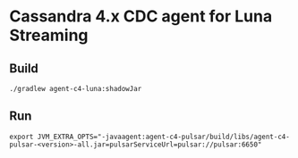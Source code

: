# Cassandra 4.x CDC agent for Luna Streaming

## Build

    ./gradlew agent-c4-luna:shadowJar

## Run

    export JVM_EXTRA_OPTS="-javaagent:agent-c4-pulsar/build/libs/agent-c4-pulsar-<version>-all.jar=pulsarServiceUrl=pulsar://pulsar:6650"
